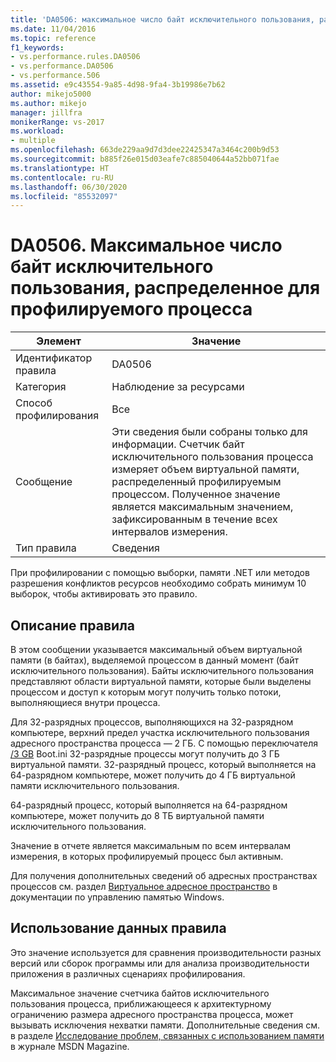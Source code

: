 ```yaml
---
title: 'DA0506: максимальное число байт исключительного пользования, распределенное для профилируемого процесса | Документация Майкрософт'
ms.date: 11/04/2016
ms.topic: reference
f1_keywords:
- vs.performance.rules.DA0506
- vs.performance.DA0506
- vs.performance.506
ms.assetid: e9c43554-9a85-4d98-9fa4-3b19986e7b62
author: mikejo5000
ms.author: mikejo
manager: jillfra
monikerRange: vs-2017
ms.workload:
- multiple
ms.openlocfilehash: 663de229aa9d7d3dee22425347a3464c200b9d53
ms.sourcegitcommit: b885f26e015d03eafe7c885040644a52bb071fae
ms.translationtype: HT
ms.contentlocale: ru-RU
ms.lasthandoff: 06/30/2020
ms.locfileid: "85532097"
---
```

# <a name="da0506-maximum-private-bytes-allocated-for-the-process-being-profiled"></a>DA0506. Максимальное число байт исключительного пользования, распределенное для профилируемого процесса

|Элемент|Значение|
|-|-|
|Идентификатор правила|DA0506|
|Категория|Наблюдение за ресурсами|
|Способ профилирования|Все|
|Сообщение|Эти сведения были собраны только для информации. Счетчик байт исключительного пользования процесса измеряет объем виртуальной памяти, распределенный профилируемым процессом. Полученное значение является максимальным значением, зафиксированным в течение всех интервалов измерения.|
|Тип правила|Сведения|

 При профилировании с помощью выборки, памяти .NET или методов разрешения конфликтов ресурсов необходимо собрать минимум 10 выборок, чтобы активировать это правило.

## <a name="rule-description"></a>Описание правила
 В этом сообщении указывается максимальный объем виртуальной памяти (в байтах), выделяемой процессом в данный момент (байт исключительного пользования). Байты исключительного пользования представляют области виртуальной памяти, которые были выделены процессом и доступ к которым могут получить только потоки, выполняющиеся внутри процесса.

 Для 32-разрядных процессов, выполняющихся на 32-разрядном компьютере, верхний предел участка исключительного пользования адресного пространства процесса — 2 ГБ. С помощью переключателя [/3 GB](https://support.microsoft.com/help/833721/available-switch-options-for-the-windows-xp-and-the-windows-server-200) Boot.ini 32-разрядные процессы могут получить до 3 ГБ виртуальной памяти. 32-разрядный процесс, который выполняется на 64-разрядном компьютере, может получить до 4 ГБ виртуальной памяти исключительного пользования.

 64-разрядный процесс, который выполняется на 64-разрядном компьютере, может получить до 8 ТБ виртуальной памяти исключительного пользования.

 Значение в отчете является максимальным по всем интервалам измерения, в которых профилируемый процесс был активным.

 Для получения дополнительных сведений об адресных пространствах процессов см. раздел [Виртуальное адресное пространство](/windows/win32/memory/virtual-address-space) в документации по управлению памятью Windows.

## <a name="how-to-use-rule-data"></a>Использование данных правила
 Это значение используется для сравнения производительности разных версий или сборок программы или для анализа производительности приложения в различных сценариях профилирования.

 Максимальное значение счетчика байтов исключительного пользования процесса, приближающееся к архитектурному ограничению размера адресного пространства процесса, может вызывать исключения нехватки памяти. Дополнительные сведения см. в разделе [Исследование проблем, связанных с использованием памяти](https://msdn.microsoft.com/magazine/cc163528.aspx) в журнале MSDN Magazine.
